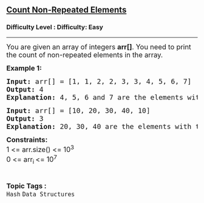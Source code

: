 <h2><a href="https://www.geeksforgeeks.org/problems/count-distinct-elements-1587115620/1?page=5&category=Hash&sortBy=submissions">Count Non-Repeated Elements</a></h2><h3>Difficulty Level : Difficulty: Easy</h3><hr><div class="problems_problem_content__Xm_eO"><p><span style="font-size: 18px;">You are given an array of integers <strong>arr[]</strong>. You need to print the count of non-repeated elements in the array.</span></p>
<p><span style="font-size: 18px;"><strong>Example 1:</strong></span></p>
<pre><span style="font-size: 18px;"><strong>Input: </strong>arr[] = [1, 1, 2, 2, 3, 3, 4, 5, 6, 7]
<strong>Output: </strong>4<strong>
Explanation: </strong>4, 5, 6 and 7 are the elements with frequency 1 and rest elements are repeated so the number of non-repeated elements are 4.</span>
</pre>
<pre><span style="font-size: 18px;"><strong>Input: </strong>arr[] = [10, 20, 30, 40, 10]
<strong>Output: </strong>3<strong>
Explanation: </strong>20, 30, 40 are the elements with the frequency 1<strong> </strong>and 10 is the repeated element to number of non-repeated elements are 3.</span></pre>
<p><span style="font-size: 18px;"><strong>Constraints:</strong><br>1 &lt;= arr.size() &lt;= 10<sup>3</sup><br>0 &lt;= arr<sub>i </sub>&lt;= 10<sup>7</sup></span></p></div><br><p><span style=font-size:18px><strong>Topic Tags : </strong><br><code>Hash</code>&nbsp;<code>Data Structures</code>&nbsp;
